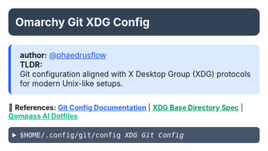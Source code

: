 <h1 style="font-size: 1.6em; font-weight: bold; padding: 14px; background: #334155; color: white; border-radius: 10px; margin: 10px 0;">
  Omarchy Git XDG Config
</h1>

<div style="margin: 18px 0; padding: 12px 18px; background: #dbeafe; border-radius: 8px; border-left: 5px solid #2563eb; font-size:1.1em;">
  <strong>author:</strong> <a href="https://github.com/phaedrusflow" target="_blank" style="color: #1d4ed8;">@phaedrusflow</a><br>
  <strong>TLDR:</strong><br>
  Git configuration aligned with X Desktop Group (XDG) protocols for modern Unix-like setups.<br>
</div>

<p>
  📖 <strong>References:</strong>
  <a href="https://git-scm.com/docs/git-config" target="_blank" style="color:#2563eb;font-weight:bold;">Git Config Documentation</a> |
  <a href="https://specifications.freedesktop.org/basedir-spec/basedir-spec-latest.html" target="_blank" style="color:#059669;font-weight:bold;">XDG Base Directory Spec</a> |
  <a href="https://github.com/qompassai/dotfiles" target="_blank" style="color:#10b981;font-weight:bold;">Qompass AI Dotfiles </a>
</p>

  <details>
  <summary style="padding: 8px; background: #475569; color: #fff; border-radius: 6px; font-family: monospace; cursor: pointer;">
    <span style="font-family: monospace;">$HOME/.config/git/config</span> <em>XDG Git Config</em>
  </summary>

```config
# ~/.config/git/config
######################
[feature]
manyFiles = true

[core]
preloadindex = true
untrackedCache = true
fsmonitor = true
commitgraph = true
bigFileThreshold = 50m
packedGitLimit = 512m
packedGitWindowSize = 512m

[pack]
threads = 0
windowMemory = 5g
packSizeLimit = 2g

[index]
version = 4
skipHash = true

[fetch]
writeCommitGraph = true

[checkout]
workers = -1
thresholdForParallelism = 1000

[gc]
auto = 8000
```

<details>
    <summary style="padding: 8px; background: #1e293b; color: #fff; border-radius: 6px; cursor: pointer;">
      Config by the numbers
    </summary>

| Section   | Key                      | Type   | Values/Example                | Description                                                                           |
|-----------|--------------------------|--------|-------------------------------|---------------------------------------------------------------------------------------|
| feature   | manyFiles                | bool   | true / false                  | Optimize for repos with a very large number of files.                                 |
| core      | preloadindex             | bool   | true / false                  | Preloads Git index in background; speeds up `git status`.                             |
| core      | untrackedCache           | bool   | true / false                  | Caches untracked files for faster operations; best for large repos.                   |
| core      | fsmonitor                | bool   | true / false                  | Uses fsmonitor (if available) to detect changes, reducing scans (needs OS support).   |
| core      | commitgraph              | bool   | true / false                  | Enables commit-graph for faster queries on history, merges, and branches.             |
| core      | bigFileThreshold         | size   | e.g. 50m                       | Files larger than this size are considered "big"; skips some expensive scanning.      |
| core      | packedGitLimit           | size   | e.g. 512m                      | Max RAM used for memory-mapping packfiles.                                            |
| core      | packedGitWindowSize      | size   | e.g. 512m                      | Window for accessing packfiles in memory.                                             |
| pack      | threads                  | int    | 0 (auto), N                    | Auto-selects number of threads for repacking based on CPU cores.                      |
| pack      | windowMemory             | size   | e.g. 5g                        | Max RAM for delta compression windows when repacking.                                 |
| pack      | packSizeLimit            | size   | e.g. 2g                        | Cap on a single new packfile; keeps packs manageable.                                 |
| index     | version                  | int    | 4                              | Enables index format v4 for faster, smaller index.                                    |
| index     | skipHash                  | bool   | true / false                  | Skips hash on index write (faster, slight safety trade-off).                          |
| fetch     | writeCommitGraph         | bool   | true / false                  | Automatically updates commit graph after fetch.                                       |
| checkout  | workers                  | int    | -1 (auto), N                   | Auto-parallelizes file checkout for multi-core CPUs.                                  |
| checkout  | thresholdForParallelism  | int    | 1000                           | Only parallelize checkout when >1,000 files update to avoid small-repo overhead.      |
| gc        | auto                     | int    | 8000                           | Run GC less often; better for repos with many objects.                                |

  </details>

</details>
